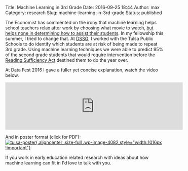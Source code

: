 Title: Machine Learning in 3rd Grade
Date: 2016-09-25 18:44
Author: max
Category: research
Slug: machine-learning-in-3rd-grade
Status: published

The Economist has commented on the irony that machine learning helps school teachers relax after work by choosing what movie to watch, [but helps none in determining how to assist their students](http://www.economist.com/news/finance-and-economics/21705329-governments-have-much-gain-applying-algorithms-public-policy). In my fellowship this summer, I tried to change that. At [DSSG](http://dssg.uchicago.edu/), I worked with the Tulsa Public Schools to do identify which students are at risk of being made to repeat 3rd grade. Using machine learning techniques we were able to predict 95% of the second grade students that would require intervention before the [Reading Sufficiency Act](http://sde.ok.gov/sde/reading-sufficiency) destined them to do the year over.

At Data Fest 2016 I gave a fuller yet concise explanation, watch the video below.

<iframe style="width:560px !important" src="https://www.youtube.com/embed/EEaKuuksbjg" frameborder="0" allowfullscreen></iframe>

And in poster format (click for PDF):  
[![tulsa-poster]({static}/images/uploads/2016/09/Tulsa-Poster.png){.aligncenter .size-full .wp-image-4082 style="width:1016px !important"}]({static}/images/uploads/2016/09/Tulsa-Poster.pdf)

If you work in early education related research with ideas about how machine learning can fit in I'd love to talk with you.
